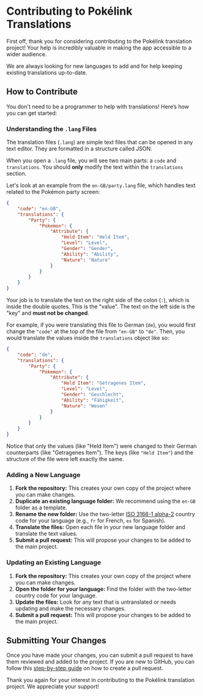# Contributing to Pokélink Translations

First off, thank you for considering contributing to the Pokélink translation project! Your help is incredibly valuable in making the app accessible to a wider audience.

We are always looking for new languages to add and for help keeping existing translations up-to-date.

## How to Contribute

You don't need to be a programmer to help with translations! Here’s how you can get started:

### Understanding the `.lang` Files

The translation files (`.lang`) are simple text files that can be opened in any text editor. They are formatted in a structure called JSON.

When you open a `.lang` file, you will see two main parts: a `code` and `translations`. You should **only** modify the text within the `translations` section.

Let's look at an example from the `en-GB/party.lang` file, which handles text related to the Pokémon party screen:

```json
{
    "code": "en-GB",
    "translations": {
        "Party": {
            "Pokemon": {
                "Attribute": {
                    "Held Item": "Held Item",
                    "Level": "Level",
                    "Gender": "Gender",
                    "Ability": "Ability",
                    "Nature": "Nature"
                }
            }
        }
    }
}
```

Your job is to translate the text on the right side of the colon (`:`), which is inside the double quotes. This is the "value". The text on the left side is the "key" and **must not be changed**.

For example, if you were translating this file to German (`de`), you would first change the `"code"` at the top of the file from `"en-GB"` to `"de"`. Then, you would translate the values inside the `translations` object like so:

```json
{
    "code": "de",
    "translations": {
        "Party": {
            "Pokemon": {
                "Attribute": {
                    "Held Item": "Getragenes Item",
                    "Level": "Level",
                    "Gender": "Geschlecht",
                    "Ability": "Fähigkeit",
                    "Nature": "Wesen"
                }
            }
        }
    }
}
```

Notice that only the values (like "Held Item") were changed to their German counterparts (like "Getragenes Item"). The keys (like `"Held Item"`) and the structure of the file were left exactly the same.


### Adding a New Language

1.  **Fork the repository:** This creates your own copy of the project where you can make changes.
2.  **Duplicate an existing language folder:** We recommend using the `en-GB` folder as a template.
3.  **Rename the new folder:** Use the two-letter [ISO 3166-1 alpha-2](https://en.wikipedia.org/wiki/ISO_3166-1_alpha-2) country code for your language (e.g., `fr` for French, `es` for Spanish).
4.  **Translate the files:** Open each file in your new language folder and translate the text values.
5.  **Submit a pull request:** This will propose your changes to be added to the main project.

### Updating an Existing Language

1.  **Fork the repository:** This creates your own copy of the project where you can make changes.
2.  **Open the folder for your language:** Find the folder with the two-letter country code for your language.
3.  **Update the files:** Look for any text that is untranslated or needs updating and make the necessary changes.
4.  **Submit a pull request:** This will propose your changes to be added to the main project.

## Submitting Your Changes

Once you have made your changes, you can submit a pull request to have them reviewed and added to the project. If you are new to GitHub, you can follow this [step-by-step guide](https://docs.github.com/en/pull-requests/collaborating-with-pull-requests/proposing-changes-to-your-work-with-pull-requests/creating-a-pull-request) on how to create a pull request.

Thank you again for your interest in contributing to the Pokélink translation project. We appreciate your support!

